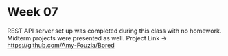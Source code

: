 # Week 07 
REST API server set up was completed during this class with no homework.  
Midterm projects were presented as well. 
Project Link -> https://github.com/Amy-Fouzia/Bored
